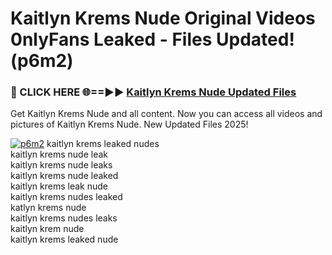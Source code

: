 # Kaitlyn Krems Nude Original Videos 0nlyFans Leaked - Files Updated! (p6m2)

<h3>🔴 CLICK HERE 🌐==►► <a href="https://tinyurl.com/52m3yx9h" rel="nofollow">Kaitlyn Krems Nude Updated Files</a></h3>

Get Kaitlyn Krems Nude and all content. Now you can access all videos and pictures of Kaitlyn Krems Nude. New Updated Files 2025!

[![p6m2](https://i.imgur.com/TnHtlc8.gif)](https://tinyurl.com/52m3yx9h)
kaitlyn krems leaked nudes<br>
kaitlyn krems nude leak<br>
kaitlyn krems nude leaks<br>
kaitlyn krems nude leaked<br>
kaitlyn krems leak nude<br>
kaitlyn krems nudes leaked<br>
katlyn krems nude<br>
kaitlyn krems nudes leaks<br>
kaitlyn krem nude<br>
kaitlyn krems leaked nude